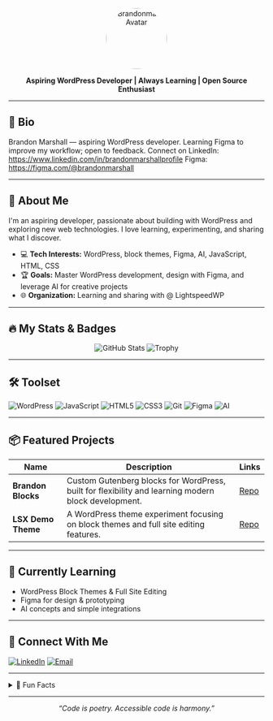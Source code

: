 <!-- Profile Header -->
<p align="center">
  <img src="https://github.com/Brandonma21.png" width="120" alt="Brandonma21 Avatar" style="border-radius:50%">
  <p align="center"><b>Aspiring WordPress Developer | Always Learning | Open Source Enthusiast</b></p>
</p>

---

## 👤 Bio

Brandon Marshall — aspiring WordPress developer. Learning Figma to improve my workflow; open to feedback. Connect on LinkedIn: https://www.linkedin.com/in/brandonmarshallprofile
Figma: https://figma.com/@brandonmarshall

---

## 🚀 About Me

I'm an aspiring developer, passionate about building with WordPress and exploring new web technologies. I love learning, experimenting, and sharing what I discover.

- 💻 **Tech Interests:** WordPress, block themes, Figma, AI, JavaScript, HTML, CSS
- 🏆 **Goals:** Master WordPress development, design with Figma, and leverage AI for creative projects
- 🌐 **Organization:** Learning and sharing with @ LightspeedWP

---

## 🔥 My Stats & Badges

<p align="center">
  <img src="https://github-readme-stats.vercel.app/api?username=Brandonma21&show_icons=true&hide=prs&count_private=true&theme=radical" alt="GitHub Stats" />
  <img src="https://github-profile-trophy.vercel.app/?username=Brandonma21&theme=flat&title=Stars,Followers,Commits,Issues,PullRequest" alt="Trophy" />
</p>

---

## 🛠️ Toolset

![WordPress](https://img.shields.io/badge/-WordPress-21759b?logo=wordpress&logoColor=white)
![JavaScript](https://img.shields.io/badge/-JavaScript-f7df1e?logo=javascript&logoColor=black)
![HTML5](https://img.shields.io/badge/-HTML5-e34f26?logo=html5&logoColor=white)
![CSS3](https://img.shields.io/badge/-CSS3-1572b6?logo=css3&logoColor=white)
![Git](https://img.shields.io/badge/-Git-f05032?logo=git&logoColor=white)
![Figma](https://img.shields.io/badge/-Figma-333?logo=figma&logoColor=white)
![AI](https://img.shields.io/badge/-AI-0b3d91?logo=openai&logoColor=white)

---

## 📦 Featured Projects

| Name | Description | Links |
|---|---|---|
| **Brandon Blocks** | Custom Gutenberg blocks for WordPress, built for flexibility and learning modern block development. | [Repo](https://github.com/Brandonma21/Brandon-Blocks) |
| **LSX Demo Theme** | A WordPress theme experiment focusing on block themes and full site editing features. | [Repo](https://github.com/Brandonma21/lsx-demo-theme) |

---

## 🌱 Currently Learning

- WordPress Block Themes & Full Site Editing
- Figma for design & prototyping
- AI concepts and simple integrations

---

## 🤝 Connect With Me

[![LinkedIn](https://img.shields.io/badge/-LinkedIn-0077b5?logo=linkedin&logoColor=white)](https://www.linkedin.com/in/brandonmarshallprofile)
[![Email](https://img.shields.io/badge/-Email-ea4335?logo=gmail&logoColor=white)](mailto:brandonmarshall101@gmail.com)

---

<details>
  <summary>📖 Fun Facts</summary>
  <ul>
    <li>GitHub’s mascot, the Octocat, was originally designed as a “cat/octopus hybrid” by graphic designer Simon Oxley for a stock image website. GitHub adopted it as their official mascot, and the Octocat has since become one of the most recognizable symbols in the developer community—appearing in countless customizations and memes!</li>
    <li>WordPress powers over 40% of all websites on the internet! What started in 2003 as a simple blogging platform has grown into the world’s most popular content management system (CMS), used by everyone from hobby bloggers to major media companies and Fortune 500 brands.</li>
  </ul>
</details>

---

<p align="center">
  <i>“Code is poetry. Accessible code is harmony.”</i>
</p>
